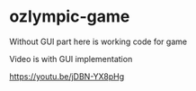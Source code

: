 # ozlympic-game
Without GUI part here is working code for game 

Video is with GUI implementation



https://youtu.be/jDBN-YX8pHg 
